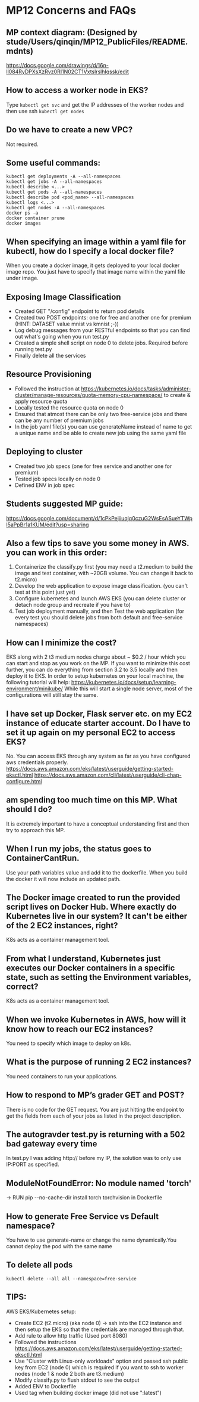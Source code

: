 # MP12 Concerns and FAQs

## MP context diagram: (Designed by stude/Users/qinqin/MP12_PublicFiles/README.mdnts)
https://docs.google.com/drawings/d/16n-ll084RyDPXsXzRvz0RI1N02CT1VxtslrslhIqssk/edit

## How to access a worker node in EKS?

Type `kubectl get svc` and get the IP addresses of the worker nodes and then use ssh 
`kubectl get nodes`

## Do we have to create a new VPC?

Not required.

## Some useful commands:

```
kubectl get deployments -A --all-namespaces
kubectl get jobs -A --all-namespaces
kubectl describe <...>
kubectl get pods -A --all-namespaces
kubectl describe pod <pod_name> --all-namespaces
kubectl logs <...>
kubectl get nodes -A --all-namespaces
docker ps -a
docker container prune
docker images
```

## When specifying an image within a yaml file for kubectl, how do I specify a local docker file?  

When you create a docker image, it gets deployed to your local docker image
repo. You just have to specify that image name within the yaml file under
image. 

## Exposing Image Classification
- Created GET "/config" endpoint to return pod details
- Created two POST endpoints: one for free and another one for premium (HINT: DATASET value mnist vs kmnist ;-))
- Log debug messages from your RESTful endpoints so that you can find out what's going when you run test.py
- Created a simple shell script on node 0 to delete jobs. Required before running test.py
- Finally delete all the services

## Resource Provisioning
- Followed the instruction at https://kubernetes.io/docs/tasks/administer-cluster/manage-resources/quota-memory-cpu-namespace/ to create & apply resource quota
- Locally tested the resource quota on node 0
- Ensured that atmost there can be only two free-service jobs and there can be any number of premium jobs
- In the job yaml file(s) you can use generateName instead of name to get a unique name and be able to create new job using the same yaml file

## Deploying to cluster
- Created two job specs (one for free service and another one for premium)
- Tested job specs locally on node 0
- Defined ENV in job spec

## Students suggested MP guide: 
https://docs.google.com/document/d/1cPkPejiiuqjq0czuG2WsEsASueYTWpl5aPpBr1a1KUM/edit?usp=sharing


## Also a few tips to save you some money in AWS. you can work in this order:
1. Containerize the classify.py first (you may need a t2.medium to build the image and test container, with ~20GB volume. You can change it back to t2.micro)
2. Develop the web application to expose image classification. (you can't test at this point just yet)
3. Configure kubernetes and launch AWS EKS (you can delete cluster or detach node group and recreate if you have to)
4. Test job deployment manually, and then Test the web application (for every test you should delete jobs from both default and free-service namespaces)


## How can I minimize the cost?

EKS along with 2 t3 medium nodes charge about ~ $0.2 / hour which you can start
and stop as you work on the MP. If you want to minimize this cost further, you
can do everything from section 3.2 to 3.5 locally and then deploy it to EKS. In
order to setup kubernetes on your local machine, the following tutorial will
help: https://kubernetes.io/docs/setup/learning-environment/minikube/ While
this will start a single node server, most of the configurations will still
stay the same.

## I have set up Docker, Flask server etc. on my EC2 instance of educate starter account. Do I have to set it up again on my personal EC2 to access EKS?

No. You can access EKS through any system as far as you have configured aws credentials properly. 
https://docs.aws.amazon.com/eks/latest/userguide/getting-started-eksctl.html
https://docs.aws.amazon.com/cli/latest/userguide/cli-chap-configure.html

## am spending too much time on this MP. What should I do?
It is extremely important to have a conceptual understanding first and then try to approach this MP. 

## When I run my jobs, the status goes to ContainerCantRun. 
Use your path variables value and add it to the dockerfile. When you build the docker it will now include an updated path.

## The Docker image created to run the provided script lives on Docker Hub. Where exactly do Kubernetes live in our system? It can't be either of the 2 EC2 instances, right?
K8s acts as a container management tool. 

## From what I understand, Kubernetes just executes our Docker containers in a specific state, such as setting the Environment variables, correct?
K8s acts as a container management tool. 

## When we invoke Kubernetes in AWS, how will it know how to reach our EC2 instances?
You need to specify which image to deploy on k8s.

## What is the purpose of running 2 EC2 instances?
You need containers to run your applications.

## How to respond to MP’s grader GET and POST?
There is no code for the GET request. You are just hitting the endpoint to get the fields from each of your jobs as listed in the project description. 

## The autogravder test.py is returning with a 502 bad gateway every time
In test.py I was adding http:// before my IP, the solution was to only use IP:PORT as specified.

## ModuleNotFoundError: No module named 'torch'
-> RUN pip --no-cache-dir install torch torchvision in Dockerfile

## How to generate Free Service vs Default namespace?
You have to use generate-name or change the name dynamically.You cannot deploy the pod with the same name

## To delete all pods
`kubectl delete --all all --namespace=free-service`


## TIPS:
AWS EKS/Kubernetes setup:
- Create EC2 (t2.micro) (aka node 0) -> ssh into the EC2 instance and then setup the EKS so that the credentials are managed through that.
- Add rule to allow http traffic (Used port 8080)
- Followed the instructions https://docs.aws.amazon.com/eks/latest/userguide/getting-started-eksctl.html
- Use "Cluster with Linux-only workloads" option and passed ssh public key from EC2 (node 0) which is required if you want to ssh to worker nodes (node 1 & node 2 both are t3.medium)
- Modify classify.py to flush stdout to see the output
- Added ENV to Dockerfile
- Used tag when building docker image (did not use ":latest")




